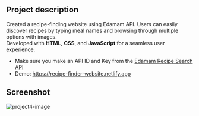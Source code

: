 ## Project description
Created a recipe-finding website using Edamam API. Users can easily discover recipes by typing meal names and browsing through multiple options with images.\
Developed with **HTML**, **CSS**, and **JavaScript** for a seamless user experience.
* Make sure you make an API ID and Key from the [Edamam Recipe Search API](https://www.edamam.com/)
* Demo: https://recipe-finder-website.netlify.app </br >

## Screenshot
![project4-image](https://github.com/ElonaMaliqi/Recipe-Finder-Website/assets/113908382/cc616f5c-a78c-4718-9e0f-1ac25679c536)
